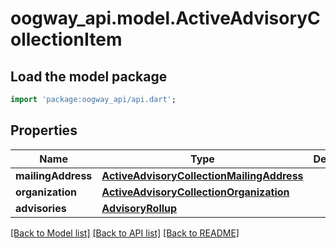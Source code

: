 # oogway_api.model.ActiveAdvisoryCollectionItem

## Load the model package
```dart
import 'package:oogway_api/api.dart';
```

## Properties
Name | Type | Description | Notes
------------ | ------------- | ------------- | -------------
**mailingAddress** | [**ActiveAdvisoryCollectionMailingAddress**](ActiveAdvisoryCollectionMailingAddress.md) |  | [optional] 
**organization** | [**ActiveAdvisoryCollectionOrganization**](ActiveAdvisoryCollectionOrganization.md) |  | 
**advisories** | [**AdvisoryRollup**](AdvisoryRollup.md) |  | [optional] 

[[Back to Model list]](../README.md#documentation-for-models) [[Back to API list]](../README.md#documentation-for-api-endpoints) [[Back to README]](../README.md)


